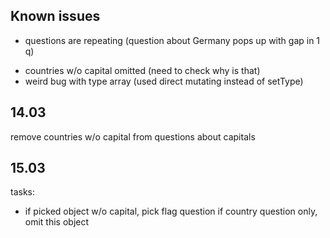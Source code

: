 ## Known issues
- questions are repeating (question about Germany pops up with gap in 1 q)
* countries w/o capital omitted (need to check why is that)
* weird bug with type array (used direct mutating instead of setType)

## 14.03
remove countries w/o capital from questions about capitals

## 15.03
tasks:
* if picked object w/o capital, pick flag question
	if country question only, omit this object